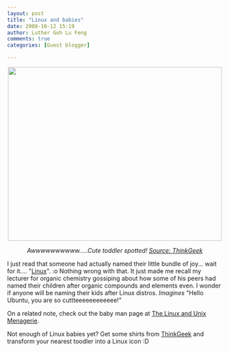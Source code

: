 ```yaml
---
layout: post
title: "Linux and babies"
date: 2008-10-12 15:19
author: Luther Goh Lu Feng
comments: true
categories: [Guest blogger]

---
```

<div align="center">
<em><a href='/res/2008/10/baby.jpg'><img src="/res/2008/10/baby.jpg" alt="" title="baby" width="500" height="406" class="aligncenter size-full wp-image-107" /></a>

Awwwwwwwwww.....Cute toddler spotted! <a href="http://www.thinkgeek.com/tshirts/kids/5ace/action/21059cb/">Source: ThinkGeek</a></em></div>

I just read that someone had actually named their little bundle of joy... wait for it.... "<a href="http://www.linux.com/feature/149992">Linux</a>". :o Nothing wrong with that. It just made me recall my lecturer for organic chemistry gossiping about how some of his peers had named their children after organic compounds and elements even. I wonder if anyone will be naming their kids after Linux distros. *Imagines* "Hello Ubuntu, you are so cuttteeeeeeeeeeee!"

On a related note, check out the baby man page at <a href="http://linuxshellaccount.blogspot.com/2008/09/baby-man-page-more-linux-and-unix-jokes.html">The Linux and Unix Menagerie</a>.

Not enough of Linux babies yet? Get some shirts from <a href="http://www.thinkgeek.com/tshirts/kids/5ace/action/21059cb/">ThinkGeek</a> and transform your nearest toodler into a Linux icon :D
